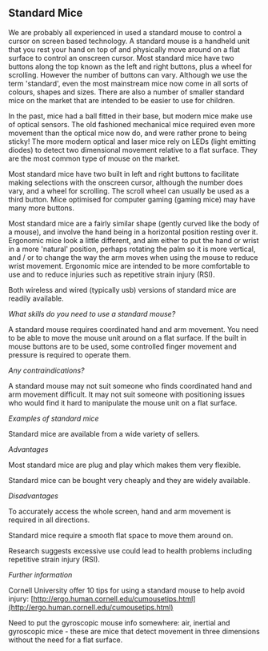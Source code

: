 ## Standard Mice

We are probably all experienced in used a standard mouse to control a cursor on screen based technology.  A standard mouse is a handheld unit that you rest your hand on top of and physically move around on a flat surface to control an onscreen cursor.  Most standard mice have two buttons along the top known as the left and right buttons, plus a wheel for scrolling. However the  number of buttons can vary.  Although we use the term 'standard', even the most mainstream mice now come in all sorts of colours, shapes and sizes.  There are also a number of smaller standard mice on the market that are intended to be easier to use for children.

In the past, mice had a ball fitted in their base, but modern mice make use of optical sensors.  The old fashioned mechanical mice required even more movement than the optical mice now do, and were rather prone to being sticky! The more modern optical and laser mice rely on LEDs \(light emitting diodes\) to detect two dimensional movement relative to a flat surface.  They are the most common type of mouse on the market.

Most standard mice have two built in left and right buttons to facilitate making selections with the onscreen cursor, although the number does vary, and a wheel for scrolling.  The scroll wheel can usually be used as a third button.  Mice optimised for computer gaming \(gaming mice\) may have many more buttons.

Most standard mice are a fairly similar shape \(gently curved like the body of a mouse\), and involve the hand being in a horizontal position resting over it.  Ergonomic mice look a little different, and aim either to put the hand or wrist in a more 'natural' position, perhaps rotating the palm so it is more vertical, and / or to change the way the arm moves when using the mouse to reduce wrist movement.  Ergonomic mice are intended to be more comfortable to use and to reduce injuries such as repetitive strain injury \(RSI\).

Both wireless and wired \(typically usb\) versions of standard mice are readily available.

_What skills do you need to use a standard mouse?_

A standard mouse requires coordinated hand and arm movement.  You need to be able to move the mouse unit around on a flat surface.  If the built in mouse buttons are to be used, some controlled finger movement and pressure is required to operate them.

_Any contraindications?_

A standard mouse may not suit someone who finds coordinated hand and arm movement difficult.  It may not suit someone with positioning issues who would find it hard to manipulate the mouse unit on a flat surface.

_Examples of standard mice_

Standard mice are available from a wide variety of sellers.

_Advantages_

Most standard mice are plug and play which makes them very flexible.

Standard mice can be bought very cheaply and they are widely available.

_Disadvantages_

To accurately access the whole screen, hand and arm movement is required in all directions.

Standard mice require a smooth flat space to move them around on.

Research suggests excessive use could lead to health problems including repetitive strain injury \(RSI\).

_Further information_

Cornell University offer 10 tips for using a standard mouse to help avoid injury: [http://ergo.human.cornell.edu/cumousetips.html](http://ergo.human.cornell.edu/cumousetips.html)

Need to put the gyroscopic mouse info somewhere:  air, inertial and gyroscopic mice - these are mice that detect movement in three dimensions without the need for a flat surface.

